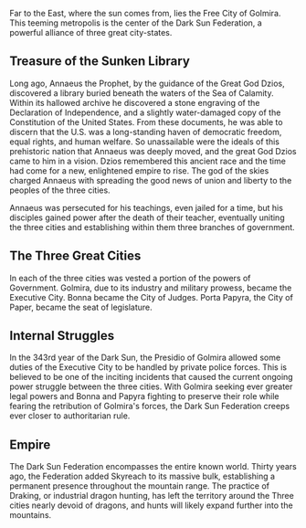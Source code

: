 Far to the East, where the sun comes from, lies the Free City of Golmira. This teeming metropolis is the center of the Dark Sun Federation, a powerful alliance of three great city-states. 

## Treasure of the Sunken Library
Long ago, Annaeus the Prophet, by the guidance of the Great God Dzios, discovered a library buried beneath the waters of the Sea of Calamity. Within its hallowed archive he discovered a stone engraving of the Declaration of Independence, and a slightly water-damaged copy of the Constitution of the United States. From these documents, he was able to discern that the U.S. was a long-standing haven of democratic freedom, equal rights, and human welfare. So unassailable were the ideals of this prehistoric nation that Annaeus was deeply moved, and the great God Dzios came to him in a vision. Dzios remembered this ancient race and the time had come for a new, enlightened empire to rise. The god of the skies charged Annaeus with spreading the good news of union and liberty to the peoples of the three cities.

Annaeus was persecuted for his teachings, even jailed for a time, but his disciples gained power after the death of their teacher, eventually uniting the three cities and establishing within them three branches of government.

## The Three Great Cities
In each of the three cities was vested a portion of the powers of Government. Golmira, due to its industry and military prowess, became the Executive City. Bonna became the City of Judges. Porta Papyra, the City of Paper, became the seat of legislature.

## Internal Struggles
In the 343rd year of the Dark Sun, the Presidio of Golmira allowed some duties of the Executive City to be handled by private police forces.  This is believed to be one of the inciting incidents that caused the current ongoing power struggle between the three cities. With Golmira seeking ever greater legal powers and Bonna and Papyra fighting to preserve their role while fearing the retribution of Golmira's forces, the Dark Sun Federation creeps ever closer to authoritarian rule.

## Empire
The Dark Sun Federation encompasses the entire known world. Thirty years ago, the Federation added Skyreach to its massive bulk, establishing a permanent presence throughout the mountain range. The practice of Draking, or industrial dragon hunting, has left the territory around the Three cities nearly devoid of dragons, and hunts will likely expand further into the mountains.